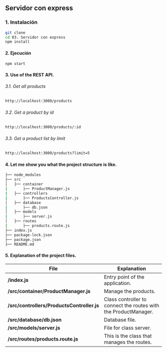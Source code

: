 ## Servidor con express

### 1. Instalación

```bash
git clone 
cd 03. Servidor con express
npm install
```

#### 2. Ejecución

```bash
npm start
```

#### 3. Use of the REST API.

###### 3.1. Get all products

```bash
http://localhost:3000/products
```

###### 3.2. Get a product by id

```bash
http://localhost:3000/products/:id
```

###### 3.3. Get a product list by limit

```bash
http://localhost:3000/products?limit=5
```

#### 4. Let me show you what the project structure is like.

```bash
├── node_modules
├── src
│   ├── container
|       ├── ProductManager.js 
|   ├── controllers
|       ├── ProductsController.js
│   ├── database
|       ├── db.json
│   ├── models
|       ├── server.js
│   ├── routes
|       ├── products.route.js
├── index.js
├── package-lock.json
├── package.json
├── README.md
```

#### 5. Explanation of the project files.


| File              | Explanation                                                                                          |  
| ----------------- | ---------------------------------------------------------------------------------------------------- |
| **/index.js** | Entry point of the application.                                                                          |
| **/src/container/ProductManager.js** | Manage the products.                                                              |
| **/src/controllers/ProductsController.js** | Class controller to connect the routes with the ProductManager.             |
| **/src/database/db.json** | Database file.                                                                               |
| **/src/models/server.js** | File for class server.                                                                       |
| **/src/routes/products.route.js** | This is the class that manages the routes.                                           |
